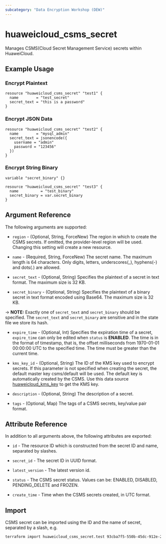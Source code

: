 ```yaml
---
subcategory: "Data Encryption Workshop (DEW)"
---
```


# huaweicloud_csms_secret

Manages CSMS(Cloud Secret Management Service) secrets within HuaweiCloud.

## Example Usage

### Encrypt Plaintext

```hcl
resource "huaweicloud_csms_secret" "test1" {
  name        = "test_secret"
  secret_text = "this is a password"
}
```

### Encrypt JSON Data

```hcl
resource "huaweicloud_csms_secret" "test2" {
  name        = "mysql_admin"
  secret_text = jsonencode({
    username = "admin"
    password = "123456"
  })
}
```

### Encrypt String Binary

```hcl
variable "secret_binary" {}

resource "huaweicloud_csms_secret" "test3" {
  name          = "test_binary"
  secret_binary = var.secret_binary
}
```

## Argument Reference

The following arguments are supported:

* `region` - (Optional, String, ForceNew) The region in which to create the CSMS secrets.
  If omitted, the provider-level region will be used. Changing this setting will create a new resource.

* `name` - (Required, String, ForceNew) The secret name. The maximum length is 64 characters.
  Only digits, letters, underscores(_), hyphens(-) and dots(.) are allowed.

* `secret_text` - (Optional, String) Specifies the plaintext of a secret in text format. The maximum size is 32 KB.

* `secret_binary` - (Optional, String) Specifies the plaintext of a binary secret in text format encoded using Base64.
  The maximum size is 32 KB.

-> **NOTE:** Exactly one of `secret_text` and `secret_binary` should be specified.
  The `secret_text` and `secret_binary` are sensitive and in the state file we store its hash.

* `expire_time` - (Optional, Int) Specifies the expiration time of a secret, `expire_time` can only be edited
  when `status` is **ENABLED**. The time is in the format of timestamp, that is, the offset milliseconds
  from 1970-01-01 00:00:00 UTC to the specified time. The time must be greater than the current time.

* `kms_key_id` - (Optional, String) The ID of the KMS key used to encrypt secrets.
  If this parameter is not specified when creating the secret, the default master key csms/default will be used.
  The default key is automatically created by the CSMS.
  Use this data source
  [huaweicloud_kms_key](https://registry.terraform.io/providers/huaweicloud/huaweicloud/latest/docs/resources/kms_key)
  to get the KMS key.

* `description` - (Optional, String) The description of a secret.

* `tags` - (Optional, Map) The tags of a CSMS secrets, key/value pair format.

## Attribute Reference

In addition to all arguments above, the following attributes are exported:

* `id` - The resource ID which is constructed from the secret ID and name, separated by slashes.

* `secret_id` - The secret ID in UUID format.

* `latest_version` - The latest version id.

* `status` - The CSMS secret status. Values can be: ENABLED, DISABLED, PENDING_DELETE and FROZEN.

* `create_time` - Time when the CSMS secrets created, in UTC format.

## Import

CSMS secret can be imported using the ID and the name of secret, separated by a slash, e.g.

```sh
terraform import huaweicloud_csms_secret.test 93cba7f5-550b-45dc-912e-277b3296fb27/test_secret
```
